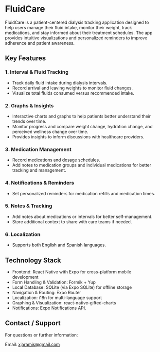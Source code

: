 # FluidCare
FluidCare is a patient-centered dialysis tracking application designed to help users manage their fluid intake, monitor their weight, track medications, and stay informed about 
their treatment schedules. The app provides intuitive visualizations and personalized reminders to improve adherence and patient awareness.

## Key Features
### 1. Interval & Fluid Tracking
  -  Track daily fluid intake during dialysis intervals.
  -  Record arrival and leaving weights to monitor fluid changes.
  -  Visualize total fluids consumed versus recommended intake.

### 2. Graphs & Insights
  -  Interactive charts and graphs to help patients better understand their trends over time.
  -  Monitor progress and compare weight change, hydration change, and perceived wellness change over time.
  -  Provides insights to inform discussions with healthcare providers.

### 3. Medication Management
  -  Record medications and dosage schedules.
  -  Add notes to medication groups and individual medications for better tracking and management.

### 4. Notifications & Reminders
  -  Set personalized reminders for medication refills and medication times.

### 5. Notes & Tracking
  -  Add notes about medications or intervals for better self-management.
  -  Store additional context to share with care teams if needed.

### 6. Localization
  -  Supports both English and Spanish languages.
 
## Technology Stack
- Frontend: React Native with Expo for cross-platform mobile development
- Form Handling & Validation: Formik + Yup
- Local Database: SQLite (via Expo SQLite) for offline storage
- Navigation & Routing: Expo Router
- Localization: i18n for multi-language support
- Graphing & Visualization: react-native-gifted-charts
- Notifications: Expo Notifications API.

## Contact / Support
For questions or further information:

Email: <xjaramis@gmail.com>
